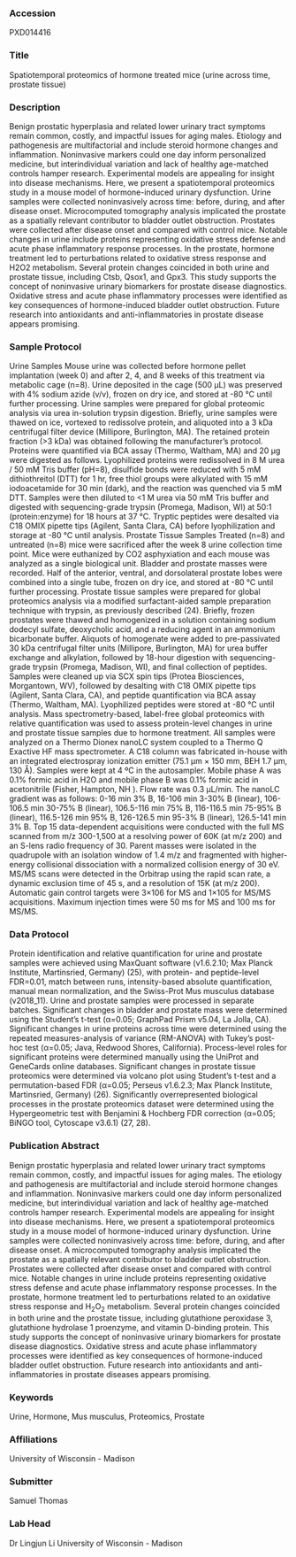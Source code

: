 ### Accession
PXD014416

### Title
Spatiotemporal proteomics of hormone treated mice (urine across time, prostate tissue)

### Description
Benign prostatic hyperplasia and related lower urinary tract symptoms remain common, costly, and impactful issues for aging males. Etiology and pathogenesis are multifactorial and include steroid hormone changes and inflammation. Noninvasive markers could one day inform personalized medicine, but interindividual variation and lack of healthy age-matched controls hamper research. Experimental models are appealing for insight into disease mechanisms. Here, we present a spatiotemporal proteomics study in a mouse model of hormone-induced urinary dysfunction. Urine samples were collected noninvasively across time: before, during, and after disease onset. Microcomputed tomography analysis implicated the prostate as a spatially relevant contributor to bladder outlet obstruction. Prostates were collected after disease onset and compared with control mice. Notable changes in urine include proteins representing oxidative stress defense and acute phase inflammatory response processes. In the prostate, hormone treatment led to perturbations related to oxidative stress response and H2O2 metabolism. Several protein changes coincided in both urine and prostate tissue, including Ctsb, Qsox1, and Gpx3. This study supports the concept of noninvasive urinary biomarkers for prostate disease diagnostics. Oxidative stress and acute phase inflammatory processes were identified as key consequences of hormone-induced bladder outlet obstruction. Future research into antioxidants and anti-inflammatories in prostate disease appears promising.

### Sample Protocol
Urine Samples Mouse urine was collected before hormone pellet implantation (week 0) and after 2, 4, and 8 weeks of this treatment via metabolic cage (n=8). Urine deposited in the cage (500 µL) was preserved with 4% sodium azide (v/v), frozen on dry ice, and stored at -80 °C until further processing. Urine samples were prepared for global proteomic analysis via urea in-solution trypsin digestion. Briefly, urine samples were thawed on ice, vortexed to redissolve protein, and aliquoted into a 3 kDa centrifugal filter device (Millipore, Burlington, MA). The retained protein fraction (>3 kDa) was obtained following the manufacturer’s protocol. Proteins were quantified via BCA assay (Thermo, Waltham, MA) and 20 µg were digested as follows. Lyophilized proteins were redissolved in 8 M urea / 50 mM Tris buffer (pH=8), disulfide bonds were reduced with 5 mM dithiothreitol (DTT) for 1 hr, free thiol groups were alkylated with 15 mM iodoacetamide for 30 min (dark), and the reaction was quenched via 5 mM DTT. Samples were then diluted to <1 M urea via 50 mM Tris buffer and digested with sequencing-grade trypsin (Promega, Madison, WI) at 50:1 (protein:enzyme) for 18 hours at 37 °C. Tryptic peptides were desalted via C18 OMIX pipette tips (Agilent, Santa Clara, CA) before lyophilization and storage at -80 °C until analysis. Prostate Tissue Samples Treated (n=8) and untreated (n=8) mice were sacrificed after the week 8 urine collection time point. Mice were euthanized by CO2 asphyxiation and each mouse was analyzed as a single biological unit. Bladder and prostate masses were recorded. Half of the anterior, ventral, and dorsolateral prostate lobes were combined into a single tube, frozen on dry ice, and stored at -80 °C until further processing. Prostate tissue samples were prepared for global proteomics analysis via a modified surfactant-aided sample preparation technique with trypsin, as previously described (24). Briefly, frozen prostates were thawed and homogenized in a solution containing sodium dodecyl sulfate, deoxycholic acid, and a reducing agent in an ammonium bicarbonate buffer. Aliquots of homogenate were added to pre-passivated 30 kDa centrifugal filter units (Millipore, Burlington, MA) for urea buffer exchange and alkylation, followed by 18-hour digestion with sequencing-grade trypsin (Promega, Madison, WI), and final collection of peptides. Samples were cleaned up via SCX spin tips (Protea Biosciences, Morgantown, WV), followed by desalting with C18 OMIX pipette tips (Agilent, Santa Clara, CA), and peptide quantification via BCA assay (Thermo, Waltham, MA). Lyophilized peptides were stored at -80 °C until analysis. Mass spectrometry-based, label-free global proteomics with relative quantification was used to assess protein-level changes in urine and prostate tissue samples due to hormone treatment. All samples were analyzed on a Thermo Dionex nanoLC system coupled to a Thermo Q Exactive HF mass spectrometer. A C18 column was fabricated in-house with an integrated electrospray ionization emitter (75.1 µm × 150 mm, BEH 1.7 µm, 130 Å). Samples were kept at 4 ºC in the autosampler. Mobile phase A was 0.1% formic acid in H2O and mobile phase B was 0.1% formic acid in acetonitrile (Fisher, Hampton, NH ). Flow rate was 0.3 µL/min. The nanoLC gradient was as follows: 0-16 min 3% B, 16-106 min 3-30% B (linear), 106-106.5 min 30-75% B (linear), 106.5-116 min 75% B, 116-116.5 min 75-95% B (linear), 116.5-126 min 95% B, 126-126.5 min 95-3% B (linear), 126.5-141 min 3% B. Top 15 data-dependent acquisitions were conducted with the full MS scanned from m/z 300-1,500 at a resolving power of 60K (at m/z 200) and an S-lens radio frequency of 30. Parent masses were isolated in the quadrupole with an isolation window of 1.4 m/z and fragmented with higher-energy collisional dissociation with a normalized collision energy of 30 eV. MS/MS scans were detected in the Orbitrap using the rapid scan rate, a dynamic exclusion time of 45 s, and a resolution of 15K (at m/z 200). Automatic gain control targets were 3×106 for MS and 1×105 for MS/MS acquisitions. Maximum injection times were 50 ms for MS and 100 ms for MS/MS.

### Data Protocol
Protein identification and relative quantification for urine and prostate samples were achieved using MaxQuant software (v1.6.2.10; Max Planck Institute, Martinsried, Germany) (25), with protein- and peptide-level FDR=0.01, match between runs, intensity-based absolute quantification, manual mean normalization, and the Swiss-Prot Mus musculus database (v2018_11). Urine and prostate samples were processed in separate batches. Significant changes in bladder and prostate mass were determined using the Student’s t-test (α=0.05; GraphPad Prism v5.04, La Jolla, CA). Significant changes in urine proteins across time were determined using the repeated measures-analysis of variance (RM-ANOVA) with Tukey’s post-hoc test (α=0.05; Java, Redwood Shores, California). Process-level roles for significant proteins were determined manually using the UniProt and GeneCards online databases. Significant changes in prostate tissue proteomics were determined via volcano plot using Student’s t-test and a permutation-based FDR (α=0.05; Perseus v1.6.2.3; Max Planck Institute, Martinsried, Germany) (26). Significantly overrepresented biological processes in the prostate proteomics dataset were determined using the Hypergeometric test with Benjamini & Hochberg FDR correction (α=0.05; BiNGO tool, Cytoscape v3.6.1) (27, 28).

### Publication Abstract
Benign prostatic hyperplasia and related lower urinary tract symptoms remain common, costly, and impactful issues for aging males. The etiology and pathogenesis are multifactorial and include steroid hormone changes and inflammation. Noninvasive markers could one day inform personalized medicine, but interindividual variation and lack of healthy age-matched controls hamper research. Experimental models are appealing for insight into disease mechanisms. Here, we present a spatiotemporal proteomics study in a mouse model of hormone-induced urinary dysfunction. Urine samples were collected noninvasively across time: before, during, and after disease onset. A microcomputed tomography analysis implicated the prostate as a spatially relevant contributor to bladder outlet obstruction. Prostates were collected after disease onset and compared with control mice. Notable changes in urine include proteins representing oxidative stress defense and acute phase inflammatory response processes. In the prostate, hormone treatment led to perturbations related to an oxidative stress response and H<sub>2</sub>O<sub>2</sub> metabolism. Several protein changes coincided in both urine and the prostate tissue, including glutathione peroxidase 3, glutathione hydrolase 1 proenzyme, and vitamin D-binding protein. This study supports the concept of noninvasive urinary biomarkers for prostate disease diagnostics. Oxidative stress and acute phase inflammatory processes were identified as key consequences of hormone-induced bladder outlet obstruction. Future research into antioxidants and anti-inflammatories in prostate diseases appears promising.

### Keywords
Urine, Hormone, Mus musculus, Proteomics, Prostate

### Affiliations
University of Wisconsin - Madison

### Submitter
Samuel Thomas

### Lab Head
Dr Lingjun Li
University of Wisconsin - Madison


